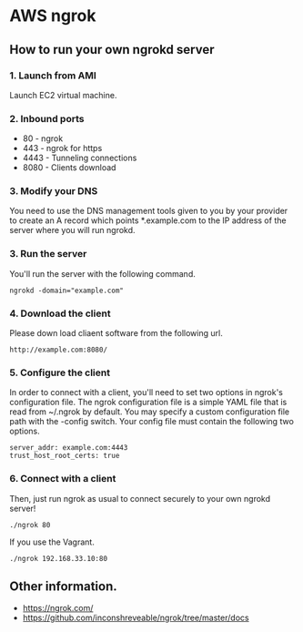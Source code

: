 # AWS ngrok

## How to run your own ngrokd server

### 1. Launch from AMI

Launch EC2 virtual machine.

### 2. Inbound ports

* 80 - ngrok
* 443 - ngrok for https
* 4443 - Tunneling connections
* 8080 - Clients download

### 3. Modify your DNS

You need to use the DNS management tools given to you by your provider to create an A
record which points *.example.com to the IP address of the server where you will run ngrokd.

### 3. Run the server

You'll run the server with the following command.

```
ngrokd -domain="example.com"
```

### 4. Download the client

Please down load cliaent software from the following url.

```
http://example.com:8080/
```

### 5. Configure the client

In order to connect with a client, you'll need to set two options in ngrok's configuration file. The ngrok configuration file is a simple YAML file that is read from ~/.ngrok by default. You may specify a custom configuration file path with the -config switch. Your config file must contain the following two options.

```
server_addr: example.com:4443
trust_host_root_certs: true
```

### 6. Connect with a client

Then, just run ngrok as usual to connect securely to your own ngrokd server!

```
./ngrok 80
```

If you use the Vagrant.

```
./ngrok 192.168.33.10:80
```

## Other information.

* https://ngrok.com/
* https://github.com/inconshreveable/ngrok/tree/master/docs


